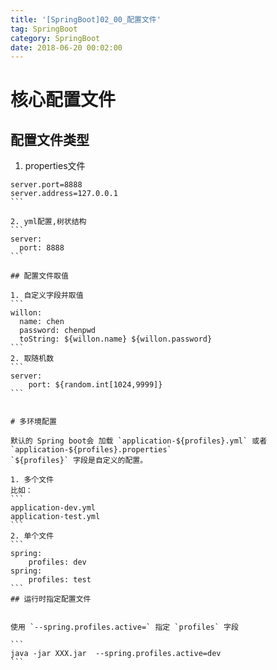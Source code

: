 ```yaml
---
title: '[SpringBoot]02_00_配置文件'
tag: SpringBoot
category: SpringBoot
date: 2018-06-20 00:02:00
---
```


# 核心配置文件

## 配置文件类型

1. properties文件
````
server.port=8888
server.address=127.0.0.1
```

2. yml配置,树状结构
```
server:
  port: 8888
```

## 配置文件取值

1. 自定义字段并取值
```
willon:
  name: chen
  password: chenpwd
  toString: ${willon.name} ${willon.password}
```
2. 取随机数
```
server:
    port: ${random.int[1024,9999]}
```


# 多环境配置

默认的 Spring boot会 加载 `application-${profiles}.yml` 或者 `application-${profiles}.properties`
`${profiles}` 字段是自定义的配置。

1. 多个文件
比如：
```
application-dev.yml
application-test.yml
```
2. 单个文件
```
spring:
    profiles: dev
spring:
    profiles: test
```
## 运行时指定配置文件


使用 `--spring.profiles.active=` 指定 `profiles` 字段

```
java -jar XXX.jar  --spring.profiles.active=dev
```
